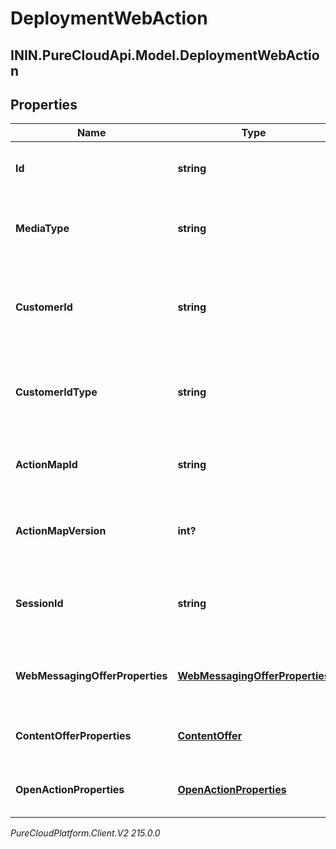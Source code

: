# DeploymentWebAction

## ININ.PureCloudApi.Model.DeploymentWebAction

## Properties

|Name | Type | Description | Notes|
|------------ | ------------- | ------------- | -------------|
| **Id** | **string** | System-generated UUID for the action. | |
| **MediaType** | **string** | Action media type used to deliver the action. | |
| **CustomerId** | **string** | ID string of the customer that the action was triggered for. | [optional] |
| **CustomerIdType** | **string** | Type of the customer ID that the action was triggered for. | [optional] |
| **ActionMapId** | **string** | ID of the action map that triggered the action. | |
| **ActionMapVersion** | **int?** | Version of the action map that triggered the action. | |
| **SessionId** | **string** | ID of the session that the action was triggered for. | |
| **WebMessagingOfferProperties** | [**WebMessagingOfferProperties**](WebMessagingOfferProperties) | Web messaging offer specific properties. | [optional] |
| **ContentOfferProperties** | [**ContentOffer**](ContentOffer) | Content offer specific properties. | [optional] |
| **OpenActionProperties** | [**OpenActionProperties**](OpenActionProperties) | Open action specific properties. | [optional] |



_PureCloudPlatform.Client.V2 215.0.0_
